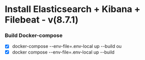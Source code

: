 # Install Elasticsearch + Kibana + Filebeat - v(8.7.1)

### Build Docker-compose

- [x] docker-compose --env-file=.env-local up --build
    ou 
- [x] docker compose --env-file=.env-local up --build